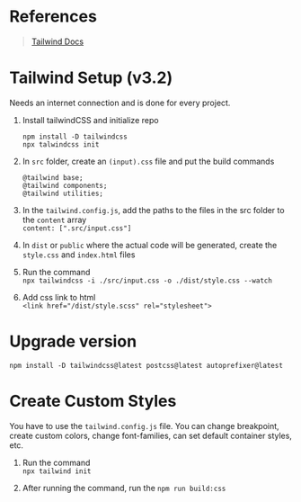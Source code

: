# References
> [Tailwind Docs](www.tailwindcss.com)


# Tailwind Setup (v3.2)
Needs an internet connection and is done for every project.

1. Install tailwindCSS and initialize repo  
    ```
    npm install -D tailwindcss
    npx talwindcss init
    ```

2. In `src` folder, create an `(input).css` file and put the build commands
    ```
    @tailwind base;
    @tailwind components;
    @tailwind utilities;
    ```

3. In the `tailwind.config.js`, add the paths to the files in the src folder to the `content` array  
    `content: [".src/input.css"]`



4. In `dist` or `public` where the actual code will be generated, create the `style.css` and `index.html` files

<!-- 5. Add to the `package.json` file, in the script section after clearing existing content
    ```json
    "scripts": {
      "build:css": "tailwind build src/input.css -o dist/style.css"
    }
    // -o stands for output
    // built from src and generated in dist folder
    ``` -->

<!-- 6. Run command in the terminal  
    `npm run build:css`  
    In the dist folder, the tailwindCSS styles will be generated. Tailwind uses `normalize.css` for its reset. -->

5. Run the command  
    `npx tailwindcss -i ./src/input.css -o ./dist/style.css --watch`

6. Add css link to html  
    `<link href="/dist/style.scss" rel="stylesheet">`


# Upgrade version 
`npm install -D tailwindcss@latest postcss@latest autoprefixer@latest`

# Create Custom Styles
You have to use the `tailwind.config.js` file. You can change breakpoint, create  custom colors, change font-families, can set default container styles, etc.

1. Run the command   
`npx tailwind init`

2. After running the command, run the `npm run build:css`